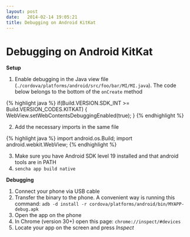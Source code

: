 ```yaml
---
layout: post
date:   2014-02-14 19:05:21
title: Debugging on Android KitKat
---
```


Debugging on Android KitKat
======
**Setup**

1. Enable debugging in the Java view file (`./cordova/platforms/android/src/foo/bar/MI/MI.java`). The code below belongs to the bottom of the `onCreate` method

{% highlight java %}
if(Build.VERSION.SDK_INT >= Build.VERSION_CODES.KITKAT) {
    WebView.setWebContentsDebuggingEnabled(true);
}
{% endhighlight %}

2. Add the necessary imports in the same file

{% highlight java %}
import android.os.Build;
import android.webkit.WebView;
{% endhighlight %}

3. Make sure you have Android SDK level 19 installed and that android tools are in PATH
4. `sencha app build native`

**Debugging**

1. Connect your phone via USB cable
2. Transfer the binary to the phone. A convenient way is running this command: `adb -d install -r cordova/platforms/android/bin/MYAPP-debug.apk`
3. Open the app on the phone
4. In Chrome (version 30+) open this page: `chrome://inspect/#devices`
5. Locate your app on the screen and press _Inspect_
